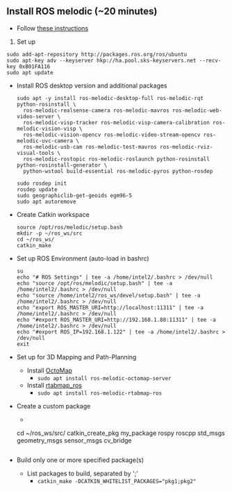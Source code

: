 ## Install ROS melodic (~20 minutes)
  * Follow [these instructions](http://wiki.ros.org/melodic/Installation/Ubuntu)

1. Set up
  ```
  sudo add-apt-repository http://packages.ros.org/ros/ubuntu
  sudo apt-key adv --keyserver hkp://ha.pool.sks-keyservers.net --recv-key 0xB01FA116
  sudo apt update
  ```
  
* Install ROS desktop version and additional packages
  
  ```
  sudo apt -y install ros-melodic-desktop-full ros-melodic-rqt python-rosinstall \
    ros-melodic-realsense-camera ros-melodic-mavros ros-melodic-web-video-server \
    ros-melodic-visp-tracker ros-melodic-visp-camera-calibration ros-melodic-vision-visp \
    ros-melodic-vision-opencv ros-melodic-video-stream-opencv ros-melodic-uvc-camera \
    ros-melodic-usb-cam ros-melodic-test-mavros ros-melodic-rviz-visual-tools \
    ros-melodic-rostopic ros-melodic-roslaunch python-rosinstall python-rosinstall-generator \
    python-wstool build-essential ros-melodic-pyros python-rosdep

  sudo rosdep init
  rosdep update
  sudo geographiclib-get-geoids egm96-5
  sudo apt autoremove
  ```
  
* Create Catkin workspace
  ```
  source /opt/ros/melodic/setup.bash
  mkdir -p ~/ros_ws/src
  cd ~/ros_ws/
  catkin_make
  ```
  
* Set up ROS Environment (auto-load in bashrc)
  ```
  su
  echo "# ROS Settings" | tee -a /home/intel2/.bashrc > /dev/null
  echo "source /opt/ros/melodic/setup.bash" | tee -a /home/intel2/.bashrc > /dev/null
  echo "source /home/intel2/ros_ws/devel/setup.bash" | tee -a /home/intel2/.bashrc > /dev/null
  echo "export ROS_MASTER_URI=http://localhost:11311" | tee -a /home/intel2/.bashrc > /dev/null
  echo "#export ROS_MASTER_URI=http://192.168.1.88:11311" | tee -a /home/intel2/.bashrc > /dev/null
  echo "#export ROS_IP=192.168.1.122" | tee -a /home/intel2/.bashrc > /dev/null
  exit
  ```
      
* Set up for 3D Mapping and Path-Planning
  * Install [OctoMap](https://www.ros.org/wiki/octomap_server)
    * `sudo apt install ros-melodic-octomap-server`
  * Install [rtabmap_ros](http://wiki.ros.org/rtabmap_ros)
    * `sudo apt install ros-melodic-rtabmap-ros`

* Create a custom package
  * ```
  cd ~/ros_ws/src/
  catkin_create_pkg my_package rospy roscpp std_msgs geometry_msgs sensor_msgs cv_bridge 
  ```
* Build only one or more specified package(s)
  * List packages to build, separated by ';'
    * `catkin_make -DCATKIN_WHITELIST_PACKAGES="pkg1;pkg2"`
